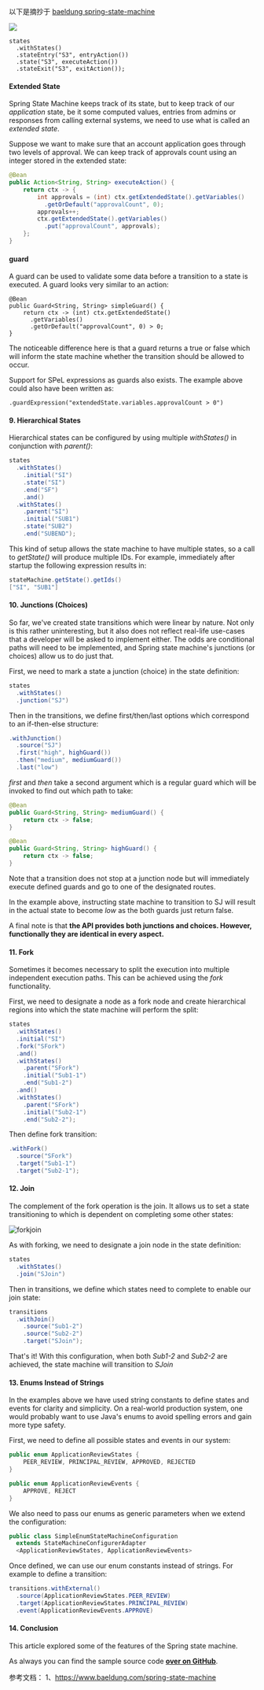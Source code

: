 

以下是摘抄于 [baeldung spring-state-machine](https://www.baeldung.com/spring-state-machine)

![](./images/simple.png)





```
states
  .withStates()
  .stateEntry("S3", entryAction())
  .state("S3", executeAction())
  .stateExit("S3", exitAction());
```





#### Extended State

Spring State Machine keeps track of its state, but to keep track of our *application* state, be it some computed values, entries from admins or responses from calling external systems, we need to use what is called an *extended state*.

Suppose we want to make sure that an account application goes through two levels of approval. We can keep track of approvals count using an integer stored in the extended state:

```java
@Bean
public Action<String, String> executeAction() {
    return ctx -> {
        int approvals = (int) ctx.getExtendedState().getVariables()
          .getOrDefault("approvalCount", 0);
        approvals++;
        ctx.getExtendedState().getVariables()
          .put("approvalCount", approvals);
    };
}
```



#### guard
A guard can be used to validate some data before a transition to a state is executed. A guard looks very similar to an action:

```
@Bean
public Guard<String, String> simpleGuard() {
    return ctx -> (int) ctx.getExtendedState()
      .getVariables()
      .getOrDefault("approvalCount", 0) > 0;
}
```

The noticeable difference here is that a guard returns a true or false which will inform the state machine whether the transition should be allowed to occur.

Support for SPeL expressions as guards also exists. The example above could also have been written as:

```
.guardExpression("extendedState.variables.approvalCount > 0")
```





#### 9. Hierarchical States

Hierarchical states can be configured by using multiple *withStates()* in conjunction with *parent()*:

```java
states
  .withStates()
    .initial("SI")
    .state("SI")
    .end("SF")
    .and()
  .withStates()
    .parent("SI")
    .initial("SUB1")
    .state("SUB2")
    .end("SUBEND");
```

This kind of setup allows the state machine to have multiple states, so a call to *getState()* will produce multiple IDs. For example, immediately after startup the following expression results in:

```java
stateMachine.getState().getIds()
["SI", "SUB1"]
```







#### 10. Junctions (Choices)

So far, we've created state transitions which were linear by nature. Not only is this rather uninteresting, but it also does not reflect real-life use-cases that a developer will be asked to implement either. The odds are conditional paths will need to be implemented, and Spring state machine's junctions (or choices) allow us to do just that.

First, we need to mark a state a junction (choice) in the state definition:

```java
states
  .withStates()
  .junction("SJ")
```

Then in the transitions, we define first/then/last options which correspond to an if-then-else structure:

```java
.withJunction()
  .source("SJ")
  .first("high", highGuard())
  .then("medium", mediumGuard())
  .last("low")
```

*first* and *then* take a second argument which is a regular guard which will be invoked to find out which path to take:

```java
@Bean
public Guard<String, String> mediumGuard() {
    return ctx -> false;
}

@Bean
public Guard<String, String> highGuard() {
    return ctx -> false;
}
```

Note that a transition does not stop at a junction node but will immediately execute defined guards and go to one of the designated routes.

In the example above, instructing state machine to transition to SJ will result in the actual state to become *low* as the both guards just return false.

A final note is that **the API provides both junctions and choices. However, functionally they are identical in every aspect.**

#### 11. Fork

Sometimes it becomes necessary to split the execution into multiple independent execution paths. This can be achieved using the *fork* functionality.

First, we need to designate a node as a fork node and create hierarchical regions into which the state machine will perform the split:

```java
states
  .withStates()
  .initial("SI")
  .fork("SFork")
  .and()
  .withStates()
    .parent("SFork")
    .initial("Sub1-1")
    .end("Sub1-2")
  .and()
  .withStates()
    .parent("SFork")
    .initial("Sub2-1")
    .end("Sub2-2");
```

Then define fork transition:

```java
.withFork()
  .source("SFork")
  .target("Sub1-1")
  .target("Sub2-1");
```

#### 12. Join

The complement of the fork operation is the join. It allows us to set a state transitioning to which is dependent on completing some other states:

![forkjoin](./images/forkjoin.png)

As with forking, we need to designate a join node in the state definition:

```java
states
  .withStates()
  .join("SJoin")
```

Then in transitions, we define which states need to complete to enable our join state:

```java
transitions
  .withJoin()
    .source("Sub1-2")
    .source("Sub2-2")
    .target("SJoin");
```

That's it! With this configuration, when both *Sub1-2* and *Sub2-2* are achieved, the state machine will transition to *SJoin*

#### 13. Enums Instead of Strings

In the examples above we have used string constants to define states and events for clarity and simplicity. On a real-world production system, one would probably want to use Java's enums to avoid spelling errors and gain more type safety.

First, we need to define all possible states and events in our system:

```java
public enum ApplicationReviewStates {
    PEER_REVIEW, PRINCIPAL_REVIEW, APPROVED, REJECTED
}

public enum ApplicationReviewEvents {
    APPROVE, REJECT
}
```

We also need to pass our enums as generic parameters when we extend the configuration:

```java
public class SimpleEnumStateMachineConfiguration 
  extends StateMachineConfigurerAdapter
  <ApplicationReviewStates, ApplicationReviewEvents>
```

Once defined, we can use our enum constants instead of strings. For example to define a transition:

```java
transitions.withExternal()
  .source(ApplicationReviewStates.PEER_REVIEW)
  .target(ApplicationReviewStates.PRINCIPAL_REVIEW)
  .event(ApplicationReviewEvents.APPROVE)
```

#### 14. Conclusion

This article explored some of the features of the Spring state machine.

As always you can find the sample source code **[over on GitHub](https://github.com/eugenp/tutorials/tree/master/spring-state-machine)**.





参考文档：
1、https://www.baeldung.com/spring-state-machine